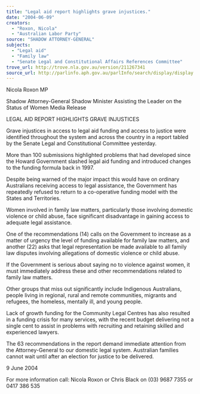 ```yaml
---
title: "Legal aid report highlights grave injustices."
date: "2004-06-09"
creators:
  - "Roxon, Nicola"
  - "Australian Labor Party"
source: "SHADOW ATTORNEY-GENERAL"
subjects:
  - "Legal aid"
  - "Family law"
  - "Senate Legal and Constitutional Affairs References Committee"
trove_url: http://trove.nla.gov.au/version/211267341
source_url: http://parlinfo.aph.gov.au/parlInfo/search/display/display.w3p;query=Id%3A%22media/pressrel/MNRC6%22
---
```


 

  Nicola Roxon MP  

 Shadow Attorney-General  Shadow Minister Assisting the Leader  on the Status of Women  Media Release 

 

 LEGAL AID REPORT HIGHLIGHTS  GRAVE INJUSTICES   

 Grave injustices in access to legal aid funding and access to justice were identified  throughout the system and across the country in a report tabled by the Senate Legal and  Constitutional Committee yesterday.   

 More than 100 submissions highlighted problems that had developed since the Howard  Government slashed legal aid funding and introduced changes to the funding formula  back in 1997.   

 Despite being warned of the major impact this would have on ordinary Australians  receiving access to legal assistance, the Government has repeatedly refused to return to a  co-operative funding model with the States and Territories.   

 Women involved in family law matters, particularly those involving domestic violence or  child abuse, face significant disadvantage in gaining access to adequate legal assistance.   

 One of the recommendations (14) calls on the Government to increase as a matter of  urgency the level of funding available for family law matters, and another (22) asks that  legal representation be made available to all family law disputes involving allegations of  domestic violence or child abuse.   

 If the Government is serious about saying no to violence against women, it must  immediately address these and other recommendations related to family law matters.   

 Other groups that miss out significantly include Indigenous Australians, people living in  regional, rural and remote communities, migrants and refugees, the homeless, mentally ill,  and young people.   

 Lack of growth funding for the Community Legal Centres has also resulted in a funding  crisis for many services, with the recent budget delivering not a single cent to assist in  problems with recruiting and retaining skilled and experienced lawyers.   

 The 63 recommendations in the report demand immediate attention from the Attorney-General to our domestic legal system.  Australian families cannot wait until after an  election for justice to be delivered.   

 9 June 2004   

 For more information call:  Nicola Roxon or Chris Black on   (03) 9687 7355 or 0417 386 535 

 

